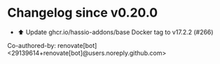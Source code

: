 # Changelog since v0.20.0
- ⬆️ Update ghcr.io/hassio-addons/base Docker tag to v17.2.2 (#266)

Co-authored-by: renovate[bot] <29139614+renovate[bot]@users.noreply.github.com> 
